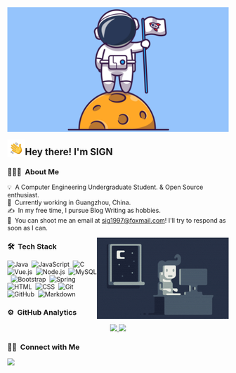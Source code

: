 <img src="assets/banner.jpg" alt="Aditya Vikram Singh Banner"/>

<img alt="Night Coding" src="assets\Hand Wave.gif" width='40' align="left"/><h2>Hey there! I'm SIGN</h2>

<!-- ## 👋 &nbsp;Hey there! I'm SIGN -->

### 👨🏻‍💻 &nbsp;About Me

💡 &nbsp;A Computer Engineering Undergraduate Student. & Open Source enthusiast.\
🌱 &nbsp;Currently working in Guangzhou, China.\
✍️ &nbsp;In my free time, I pursue Blog Writing as hobbies.\
💬 &nbsp;You can shoot me an email at sig1997@foxmail.com! I'll try to respond as soon as I can.

<img alt="Night Coding" src="https://raw.githubusercontent.com/AVS1508/AVS1508/master/assets/Night-Coding.gif" align="right"/>

### 🛠 &nbsp;Tech Stack
![Java](https://img.shields.io/badge/-Java-05122A?style=flat&logo=Java&logoColor=FFA518)&nbsp;
![JavaScript](https://img.shields.io/badge/-JavaScript-05122A?style=flat&logo=javascript)&nbsp;
![C](https://img.shields.io/badge/-C-05122A?style=flat&logo=C&logoColor=A8B9CC)&nbsp;
![Vue.js](https://img.shields.io/badge/-VueJS-333333?style=flat&logo=Vue.js)&nbsp;
![Node.js](https://img.shields.io/badge/-Node.js-05122A?style=flat&logo=node.js)&nbsp;
![MySQL](https://img.shields.io/badge/-MySQL-333333?style=flat&logo=mysql)&nbsp;
![Bootstrap](https://img.shields.io/badge/-Bootstrap-05122A?style=flat&logo=bootstrap&logoColor=563D7C)&nbsp;
![Spring](https://img.shields.io/badge/-Spring-333333?style=flat&logo=Spring)&nbsp;
![HTML](https://img.shields.io/badge/-HTML-05122A?style=flat&logo=HTML5)&nbsp;
![CSS](https://img.shields.io/badge/-CSS-05122A?style=flat&logo=CSS3&logoColor=1572B6)&nbsp;
![Git](https://img.shields.io/badge/-Git-05122A?style=flat&logo=git)&nbsp;
![GitHub](https://img.shields.io/badge/-GitHub-05122A?style=flat&logo=github)&nbsp;
![Markdown](https://img.shields.io/badge/-Markdown-05122A?style=flat&logo=markdown)

### ⚙️ &nbsp;GitHub Analytics

<p align="center">
<a href="https://github.com/WYUSIG">
  <img height="180em" src="https://github-readme-stats-eight-theta.vercel.app/api?username=WYUSIG&show_icons=true&theme=algolia&include_all_commits=true&count_private=true"/>
  <img height="180em" src="https://github-readme-stats-eight-theta.vercel.app/api/top-langs/?username=WYUSIG&layout=compact&langs_count=8&theme=algolia"/>
</a>
</p>


### 🤝🏻 &nbsp;Connect with Me

<p align="left">
<a href="mailto:sig1997@foxmail.com"><img src="https://img.shields.io/badge/-sig1997@foxmail.com-D14836?style=flat&logo=Gmail&logoColor=white"/></a>
</p>

